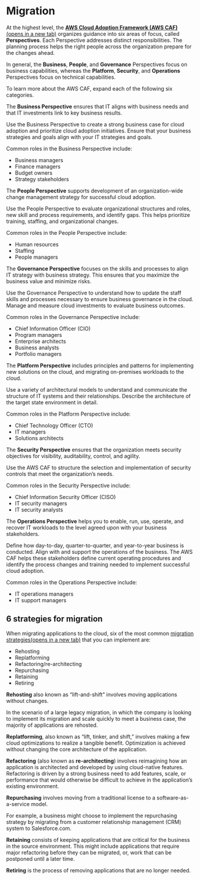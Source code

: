 # Migration

At the highest level, the [**AWS Cloud Adoption Framework (AWS CAF)**(opens in a new tab)](https://d1.awsstatic.com/whitepapers/aws_cloud_adoption_framework.pdf) organizes guidance into six areas of focus, called **Perspectives**.
 Each Perspective addresses distinct responsibilities. The planning 
process helps the right people across the organization prepare for the 
changes ahead.

In general, the **Business**, **People**, and **Governance** Perspectives focus on business capabilities, whereas the **Platform**, **Security**, and **Operations** Perspectives focus on technical capabilities.

To learn more about the AWS CAF, expand each of the following six categories.

The **Business Perspective** ensures that IT aligns with business needs and that IT investments link to key business results.

Use
 the Business Perspective to create a strong business case for cloud 
adoption and prioritize cloud adoption initiatives. Ensure that your 
business strategies and goals align with your IT strategies and goals.

Common roles in the Business Perspective include:

- Business managers
- Finance managers
- Budget owners
- Strategy stakeholders

The **People Perspective** supports development of an organization-wide change management strategy for successful cloud adoption.

Use
 the People Perspective to evaluate organizational structures and roles,
 new skill and process requirements, and identify gaps. This helps 
prioritize training, staffing, and organizational changes.

Common roles in the People Perspective include:

- Human resources
- Staffing
- People managers

The **Governance Perspective**
 focuses on the skills and processes to align IT strategy with business 
strategy. This ensures that you maximize the business value and minimize
 risks.

Use the Governance Perspective to understand 
how to update the staff skills and processes necessary to ensure 
business governance in the cloud. Manage and measure cloud investments 
to evaluate business outcomes.

Common roles in the Governance Perspective include:

- Chief Information Officer (CIO)
- Program managers
- Enterprise architects
- Business analysts
- Portfolio managers

The **Platform Perspective** includes principles and patterns for implementing new solutions on the cloud, and migrating on-premises workloads to the cloud.

Use
 a variety of architectural models to understand and communicate the 
structure of IT systems and their relationships. Describe the 
architecture of the target state environment in detail.

Common roles in the Platform Perspective include:

- Chief Technology Officer (CTO)
- IT managers
- Solutions architects

The **Security Perspective** ensures that the organization meets security objectives for visibility, auditability, control, and agility.

Use the AWS CAF to structure the selection and implementation of security controls that meet the organization’s needs.

Common roles in the Security Perspective include:

- Chief Information Security Officer (CISO)
- IT security managers
- IT security analysts

The **Operations Perspective** helps you to enable, run, use, operate, and recover IT workloads to the level agreed upon with your business stakeholders.

Define
 how day-to-day, quarter-to-quarter, and year-to-year business is 
conducted. Align with and support the operations of the business. The 
AWS CAF helps these stakeholders define current operating procedures and
 identify the process changes and training needed to implement 
successful cloud adoption.

Common roles in the Operations Perspective include:

- IT operations managers
- IT support managers

## **6 strategies for migration**

When migrating applications to the cloud, six of the most common [migration strategies(opens in a new tab)](https://aws.amazon.com/blogs/enterprise-strategy/6-strategies-for-migrating-applications-to-the-cloud/) that you can implement are:

- Rehosting
- Replatforming
- Refactoring/re-architecting
- Repurchasing
- Retaining
- Retiring

**Rehosting** also known as “lift-and-shift” involves moving applications without changes.

In the scenario of a large legacy migration, in which the company is looking to implement its migration and scale quickly to meet a business case, the majority of applications are rehosted.

**Replatforming**, also known as “lift, tinker, and shift,” involves making a few cloud optimizations to realize a tangible benefit. Optimization is achieved without changing the core architecture of the application.

**Refactoring** (also known as **re-architecting**) involves reimagining how an application is architected and developed by using cloud-native features. Refactoring is driven by a strong business need to add features, scale, or performance that would otherwise be difficult to achieve in the application’s existing environment.

**Repurchasing** involves moving from a traditional license to a software-as-a-service model.

For example, a business might choose to implement the repurchasing strategy by migrating from a customer relationship management (CRM) system to Salesforce.com.

**Retaining** consists of keeping applications that are critical for the business in the source environment. This might include applications that require major refactoring before they can be migrated, or, work that can be postponed until a later time.

**Retiring** is the process of removing applications that are no longer needed.